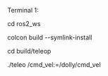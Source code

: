 Terminal 1:

cd ros2_ws

colcon build --symlink-install

cd build/teleop

./teleo /cmd_vel:=/dolly/cmd_vel
